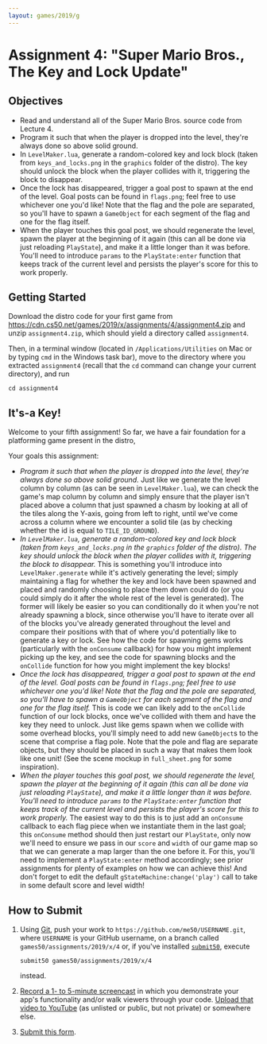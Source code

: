 ```yaml
---
layout: games/2019/g
---
```


# Assignment 4: "Super Mario Bros., The Key and Lock Update"

## Objectives

* Read and understand all of the Super Mario Bros. source code from Lecture 4.
* Program it such that when the player is dropped into the level, they're always done so above solid ground.
* In `LevelMaker.lua`, generate a random-colored key and lock block (taken from `keys_and_locks.png` in the `graphics` folder of the distro). The key should unlock the block when the player collides with it, triggering the block to disappear.
* Once the lock has disappeared, trigger a goal post to spawn at the end of the level. Goal posts can be found in `flags.png`; feel free to use whichever one you'd like! Note that the flag and the pole are separated, so you'll have to spawn a `GameObject` for each segment of the flag and one for the flag itself.
* When the player touches this goal post, we should regenerate the level, spawn the player at the beginning of it again (this can all be done via just reloading `PlayState`), and make it a little longer than it was before. You'll need to introduce `params` to the `PlayState:enter` function that keeps track of the current level and persists the player's score for this to work properly.

## Getting Started

Download the distro code for your first game from <https://cdn.cs50.net/games/2019/x/assignments/4/assignment4.zip> and unzip `assignment4.zip`, which should yield a directory called `assignment4`.

Then, in a terminal window (located in `/Applications/Utilities` on Mac or by typing
`cmd` in the Windows task bar), move to the directory where you extracted `assignment4`
(recall that the `cd` command can change your current directory), and run

```
cd assignment4
```

## It's-a Key!

Welcome to your fifth assignment! So far, we have a fair foundation for a platforming game present in the distro,

Your goals this assignment:

* *Program it such that when the player is dropped into the level, they're always done so above solid ground.* Just like we generate the level column by column (as can be seen in `LevelMaker.lua`), we can check the game's map column by column and simply ensure that the player isn't placed above a column that just spawned a chasm by looking at all of the tiles along the Y-axis, going from left to right, until we've come across a column where we encounter a solid tile (as by checking whether the id is equal to `TILE_ID_GROUND`).
* *In `LevelMaker.lua`, generate a random-colored key and lock block (taken from `keys_and_locks.png` in the `graphics` folder of the distro). The key should unlock the block when the player collides with it, triggering the block to disappear.* This is something you'll introduce into `LevelMaker.generate` while it's actively generating the level; simply maintaining a flag for whether the key and lock have been spawned and placed and randomly choosing to place them down could do (or you could simply do it after the whole rest of the level is generated). The former will likely be easier so you can conditionally do it when you're not already spawning a block, since otherwise you'll have to iterate over all of the blocks you've already generated throughout the level and compare their positions with that of where you'd potentially like to generate a key or lock. See how the code for spawning gems works (particularly with the `onConsume` callback) for how you might implement picking up the key, and see the code for spawning blocks and the `onCollide` function for how you might implement the key blocks!
* *Once the lock has disappeared, trigger a goal post to spawn at the end of the level. Goal posts can be found in `flags.png`; feel free to use whichever one you'd like! Note that the flag and the pole are separated, so you'll have to spawn a `GameObject` for each segment of the flag and one for the flag itself.* This is code we can likely add to the `onCollide` function of our lock blocks, once we've collided with them and have the key they need to unlock. Just like gems spawn when we collide with some overhead blocks, you'll simply need to add new `GameObject`s to the scene that comprise a flag pole. Note that the pole and flag are separate objects, but they should be placed in such a way that makes them look like one unit! (See the scene mockup in `full_sheet.png` for some inspiration).
* *When the player touches this goal post, we should regenerate the level, spawn the player at the beginning of it again (this can all be done via just reloading `PlayState`), and make it a little longer than it was before. You'll need to introduce `params` to the `PlayState:enter` function that keeps track of the current level and persists the player's score for this to work properly.* The easiest way to do this is to just add an `onConsume` callback to each flag piece when we instantiate them in the last goal; this `onConsume` method should then just restart our `PlayState`, only now we'll need to ensure we pass in our `score` and `width` of our game map so that we can generate a map larger than the one before it. For this, you'll need to implement a `PlayState:enter` method accordingly; see prior assignments for plenty of examples on how we can achieve this! And don't forget to edit the default `gStateMachine:change('play')` call to take in some default score and level width!


## How to Submit

1. Using [Git](https://git-scm.com/downloads), push your work to `https://github.com/me50/USERNAME.git`, where `USERNAME` is your GitHub username, on a branch called `games50/assignments/2019/x/4` or, if you've installed [`submit50`](https://cs50.readthedocs.io/submit50/), execute

   ```
   submit50 games50/assignments/2019/x/4
   ```

   instead.
1. [Record a 1- to 5-minute screencast](https://www.howtogeek.com/205742/how-to-record-your-windows-mac-linux-android-or-ios-screen/) in which you demonstrate your app's functionality and/or walk viewers through your code. [Upload that video to YouTube](https://www.youtube.com/upload) (as unlisted or public, but not private) or somewhere else.
1. [Submit this form](https://forms.cs50.io/3f2958dd-e506-4232-970c-c51c62b94ae1).
